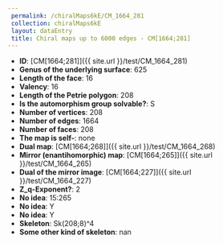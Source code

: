 ```yaml
--- 
 permalink: /chiralMaps6kE/CM_1664_281 
 collection: chiralMaps6kE
 layout: dataEntry
 title: Chiral maps up to 6000 edges - CM[1664;281]
---
```


- **ID**: [CM[1664;281]]({{ site.url }}/test/CM_1664_281)
- **Genus of the underlying surface**: 625
- **Length of the face**: 16
- **Valency**: 16
- **Length of the Petrie polygon**: 208
- **Is the automorphism group solvable?**: S
- **Number of vertices**: 208
- **Number of edges**: 1664
- **Number of faces**: 208
- **The map is self-**: none
- **Dual map**: [CM[1664;268]]({{ site.url }}/test/CM_1664_268)
- **Mirror (enantihomorphic) map**: [CM[1664;265]]({{ site.url }}/test/CM_1664_265)
- **Dual of the mirror image**: [CM[1664;227]]({{ site.url }}/test/CM_1664_227)
- **Z_q-Exponent?**: 2
- **No idea**:  15:265
- **No idea**: Y
- **No idea**: Y
- **Skeleton**: Sk(208;8)^4
- **Some other kind of skeleton**: nan
